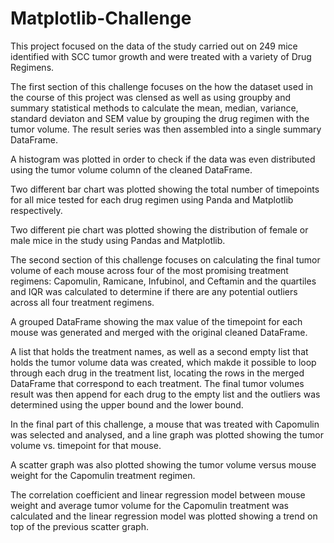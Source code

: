 # Matplotlib-Challenge

This project focused on the data of the study carried out on 249 mice identified with SCC tumor growth and were treated with a variety of Drug Regimens.

The first section of this challenge focuses on the how the dataset used in the course of this project was clensed as well as using groupby and summary statistical methods to calculate the mean, median, variance, standard deviaton and SEM value by grouping the drug regimen with the tumor volume. The result series was then assembled into a single summary DataFrame.

A histogram was plotted in order to check if the data was even distributed using the tumor volume column of the cleaned DataFrame. 

Two different bar chart was plotted showing the total number of timepoints for all mice tested for each drug regimen using Panda and Matplotlib respectively.

Two different pie chart was plotted showing the distribution of female or male mice in the study using Pandas and Matplotlib.

The second section of this challenge focuses on calculating the final tumor volume of each mouse across four of the most promising treatment regimens: Capomulin, Ramicane, Infubinol, and Ceftamin and the quartiles and IQR was calculated to determine if there are any potential outliers across all four treatment regimens.

A grouped DataFrame showing the max value of the timepoint for each mouse was generated and merged with the original cleaned DataFrame. 

A list that holds the treatment names, as well as a second empty list that holds the tumor volume data was created, which makde it possible to loop through each drug in the treatment list, locating the rows in the merged DataFrame that correspond to each treatment.  The final tumor volumes result was then append for each drug to the empty list and the outliers was determined using the upper bound and the lower bound.

In the final part of this challenge, a mouse that was treated with Capomulin was selected and analysed, and a line graph was plotted showing the tumor volume vs. timepoint for that mouse.

A scatter graph was also plotted showing the tumor volume versus mouse weight for the Capomulin treatment regimen. 

The correlation coefficient and linear regression model between mouse weight and average tumor volume for the Capomulin treatment was calculated and the linear regression model was plotted showing a trend on top of the previous scatter graph.
